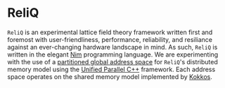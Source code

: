 # ReliQ

`ReliQ` is an experimental lattice field theory framework written first and foremost with user-friendliness, performance, reliability, and resiliance against an ever-changing hardware landscape in mind. As such, `ReliQ` is written in the elegant [Nim](https://nim-lang.org/) programming language. We are experimenting with the use of a [partitioned global address space](https://en.wikipedia.org/wiki/Partitioned_global_address_space) for `ReliQ`'s distributed memory model using the [Unified Parallel C++](https://upcxx.lbl.gov/docs/html/guide.html) framework. Each address space operates on the shared memory model implemented by [Kokkos](https://kokkos.org/).
